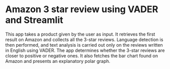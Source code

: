 # Amazon 3 star review using VADER and Streamlit

This app takes a product given by the user as input. It retrieves the first result on Amazon and collects all the 3-star reviews. Language detection is then performed, and text analysis is carried out only on the reviews written in English using VADER. The app determines whether the 3-star reviews are closer to positive or negative ones. It also fetches the bar chart found on Amazon and presents an explanatory polar graph.




